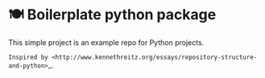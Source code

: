 🍽 Boilerplate python package
========================

This simple project is an example repo for Python projects.

`Inspired by <http://www.kennethreitz.org/essays/repository-structure-and-python>`_.

